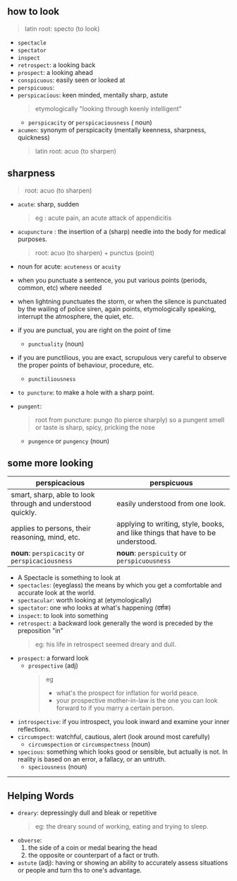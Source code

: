 ## how to look

> latin root: specto (to look)

- `spectacle`
- `spectator`
- `inspect`
- `retrospect`: a looking back
- `prospect`: a looking ahead
- `conspicuous`: easily seen or looked at
- `perspicuous`:
- `perspicacious`: keen minded, mentally sharp, astute
  > etymologically "looking through keenly intelligent"
  - `perspicacity` or `perspicaciousness` ( noun)
- `acumen`: synonym of perspicacity (mentally keenness, sharpness, quickness)
  > latin root: acuo (to sharpen)

## sharpness

> root: acuo (to sharpen)

- `acute`: sharp, sudden
  > eg : acute pain, an acute attack of appendicitis
- `acupuncture` : the insertion of a (sharp) needle into the body for medical purposes.

  > root: acuo (to sharpen) + punctus (point)

- noun for acute: `acuteness` or `acuity`
- when you punctuate a sentence, you put various points (periods, common, etc) where needed
- when lightning punctuates the storm, or when the silence is punctuated by the wailing of police siren, again points, etymologically speaking, interrupt the atmosphere, the quiet, etc.
- if you are punctual, you are right on the point of time
  - `punctuality` (noun)
- if you are punctilious, you are exact, scrupulous very careful to observe the proper points of behaviour, procedure, etc.
  - `punctiliousness`
- `to puncture`: to make a hole with a sharp point.

- `pungent`:
  > root from puncture: pungo (to pierce sharply)
  > so a pungent smell or taste is sharp, spicy, pricking the nose
  - `pungence` or `pungency` (noun)

## some more looking

| perspicacious                                              | perspicuous                                                                    |
| ---------------------------------------------------------- | ------------------------------------------------------------------------------ |
| smart, sharp, able to look through and understood quickly. | easily understood from one look.                                               |
| applies to persons, their reasoning, mind, etc.            | applying to writing, style, books, and like things that have to be understood. |
| **noun**: `perspicacity` or `perspicaciousness`            | **noun**: `perspicuity` or `perspicuousness`                                   |

- A Spectacle is something to look at
- `spectacles`: (eyeglass) the means by which you get a comfortable and accurate look at the world.
- `spectacular`: worth looking at (etymologically)
- `spectator`: one who looks at what's happening (दर्शक)
- `inspect`: to look into something
- `retrospect`: a backward look
  generally the word is preceded by the preposition "in"
  > eg: his life in retrospect seemed dreary and dull.
- `prospect`: a forward look
  - `prospective` (adj)
    > eg
    >
    > - what's the prospect for inflation for world peace.
    > - your prospective mother-in-law is the one you can look forward to if you marry a certain person.
- `introspective`: if you introspect, you look inward and examine your inner reflections.
- `circumspect`: watchful, cautious, alert (look around most carefully)
  - `circumspection` or `circumspectness` (noun)
- `specious`: something which looks good or sensible, but actually is not. In reality is based on an error, a fallacy, or an untruth.
  - `speciousness` (noun)

---

## Helping Words

- `dreary`: depressingly dull and bleak or repetitive
  > eg: the dreary sound of working, eating and trying to sleep.
- `obverse`:
  1. the side of a coin or medal bearing the head
  2. the opposite or counterpart of a fact or truth.
- `astute` (adj): having or showing an ability to accurately assess situations or people and turn ths to one's advantage.
